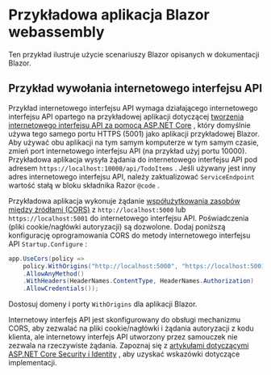 # <a name="blazor-webassembly-sample-app"></a>Przykładowa aplikacja Blazor webassembly

Ten przykład ilustruje użycie scenariuszy Blazor opisanych w dokumentacji Blazor.

## <a name="call-web-api-example"></a>Przykład wywołania internetowego interfejsu API

Przykład internetowego interfejsu API wymaga działającego internetowego interfejsu API opartego na przykładowej aplikacji dotyczącej <a href="https://docs.microsoft.com/aspnet/core/tutorials/first-web-api">tworzenia internetowego interfejsu API za pomocą ASP.NET Core</a> , który domyślnie używa tego samego portu HTTPS (5001) jako aplikacji przykładowej Blazor. Aby używać obu aplikacji na tym samym komputerze w tym samym czasie, zmień port internetowego interfejsu API (na przykład użyj portu 10000). Przykładowa aplikacja wysyła żądania do internetowego interfejsu API pod adresem `https://localhost:10000/api/TodoItems` . Jeśli używany jest inny adres internetowego interfejsu API, należy zaktualizować `ServiceEndpoint` wartość stałą w bloku składnika Razor `@code` .</p>

Przykładowa aplikacja wykonuje żądanie <a href="https://docs.microsoft.com/aspnet/core/security/cors">współużytkowania zasobów między źródłami (CORS)</a> z `http://localhost:5000` lub `https://localhost:5001` do internetowego interfejsu API. Poświadczenia (pliki cookie/nagłówki autoryzacji) są dozwolone. Dodaj poniższą konfigurację oprogramowania CORS do metody internetowego interfejsu API `Startup.Configure` :</p>

```csharp
app.UseCors(policy => 
    policy.WithOrigins("http://localhost:5000", "https://localhost:5001")
    .AllowAnyMethod()
    .WithHeaders(HeaderNames.ContentType, HeaderNames.Authorization)
    .AllowCredentials());
```

Dostosuj domeny i porty `WithOrigins` dla aplikacji Blazor.

Internetowy interfejs API jest skonfigurowany do obsługi mechanizmu CORS, aby zezwalać na pliki cookie/nagłówki i żądania autoryzacji z kodu klienta, ale internetowy interfejs API utworzony przez samouczek nie zezwala na rzeczywiste żądania. Zapoznaj się z <a href="https://docs.microsoft.com/aspnet/core/security/">artykułami dotyczącymi ASP.NET Core Security i Identity</a> , aby uzyskać wskazówki dotyczące implementacji.
